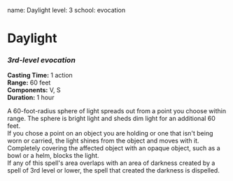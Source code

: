 name: Daylight
level: 3
school: evocation

# Daylight 
### _3rd-level evocation_ 

**Casting Time:** 1 action    
**Range:** 60 feet    
**Components:** V, S    
**Duration:** 1 hour 

A 60-foot-radius sphere of light spreads out from a point you choose within range. The sphere is bright light and sheds dim light for an additional 60 feet.    
If you chose a point on an object you are holding or one that isn't being worn or carried, the light shines from the object and moves with it. Completely covering the affected object with an opaque object, such as a bowl or a helm, blocks the light.    
If any of this spell's area overlaps with an area of darkness created by a spell of 3rd level or lower, the spell that created the darkness is dispelled. 